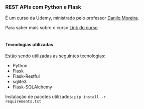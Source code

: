 ### REST APIs com Python e Flask
É um curso da Udemy, ministrado pelo professor [Danilo Moreira](https://www.linkedin.com/in/odanilomoreira/).

Para saber mais sobre o curso [Link do curso](https://www.udemy.com/course/rest-apis-com-python-e-flask/)  <br/> <br/>

#### Tecnologias utilizadas
Estão sendo utilizadas as seguintes tecnologias:
- Python
- Flask
- Flask-Restful
- sqlite3
- Flask-SQLAlchemy

Instalação de pacotes utilizados:
<code>pip install -r requirements.txt</code>
